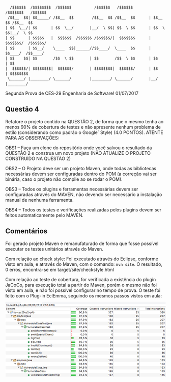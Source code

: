 ```
  /$$$$$$  /$$$$$$$$  /$$$$$$          /$$$$$$   /$$$$$$        /$$$$$$$   /$$$$$$ 
 /$$__  $$| $$_____/ /$$__  $$        /$$__  $$ /$$__  $$      | $$__  $$ /$$__  $$
| $$  \__/| $$      | $$  \__/       |__/  \ $$| $$  \ $$      | $$  \ $$|__/  \ $$
| $$      | $$$$$   |  $$$$$$  /$$$$$$ /$$$$$$/|  $$$$$$$      | $$$$$$$/  /$$$$$$/
| $$      | $$__/    \____  $$|______//$$____/  \____  $$      | $$____/  /$$____/ 
| $$    $$| $$       /$$  \ $$       | $$       /$$  \ $$      | $$      | $$      
|  $$$$$$/| $$$$$$$$|  $$$$$$/       | $$$$$$$$|  $$$$$$/      | $$      | $$$$$$$$
 \______/ |________/ \______/        |________/ \______/       |__/      |________/
```                                                                                
                                                                                                                                                            
Segunda Prova de CES-29 Engenharia de Software!
01/07/2017

## Questão 4

Refatore o projeto contido na QUESTÃO 2, de forma que o mesmo tenha ao menos 90% de cobertura de testes e não apresente nenhum problema de estilo (considerando como padrão o Google´ Style) (4.0 PONTOS). ATENTE PARA AS OBSERVAÇÕES:

OBS1 – Faça um clone do repositório onde você salvou o resultado da QUESTÃO 2 e construa um novo projeto (NÃO ATUALIZE O PROJETO CONSTRUÍDO NA QUESTÃO 2)

OBS2 – O Projeto deve ser um projeto Maven, onde todas as bibliotecas necessárias devem ser configuradas dentro do POM (a correção vai ser binária, caso o projeto não compile ao se rodar o POM).

OBS3 – Todos os plugins e ferramentas necessárias devem ser configuradas através do MAVEN, não devendo ser necessário a instalação manual de nenhuma ferramenta.

OBS4 – Todos os testes e verificações realizadas pelos plugins devem ser feitos automaticamente pelo MAVEN.

## Comentários

Foi gerado projeto Maven e remanufaturado de forma que fosse possível executar os testes unitários através do Maven.

Com relação ao check style: Foi executado através do Eclipse, conforme visto em aula, e através do Maven, com o comando: `mvn site`. O resultado, 0 erros, encontra-se em target/site/checkstyle.html

Com relação ao teste de cobertura, for verificada a existência do plugin JaCoCo, para execução total a partir do Maven, porém o mesmo não foi visto em aula, e não foi possível configurar no tempo de prova. O teste foi feito com o Plug-in EclEmma, seguindo os mesmos passos vistos em aula:

![Alt text](cobertura.png?raw=true "Teste de Cobertura")
